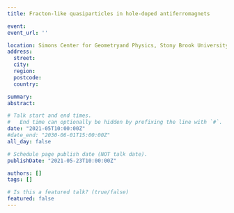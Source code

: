 ```yaml
---
title: Fracton-like quasiparticles in hole-doped antiferromagnets

event: 
event_url: ''

location: Simons Center for Geometryand Physics, Stony Brook University - virtual
address:
  street: 
  city: 
  region: 
  postcode: 
  country: 

summary: 
abstract:

# Talk start and end times.
#   End time can optionally be hidden by prefixing the line with `#`.
date: "2021-05T10:00:00Z"
#date_end: "2030-06-01T15:00:00Z"
all_day: false

# Schedule page publish date (NOT talk date).
publishDate: "2021-05-23T10:00:00Z"

authors: []
tags: []

# Is this a featured talk? (true/false)
featured: false
---
```

